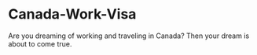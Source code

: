 # Canada-Work-Visa
Are you dreaming of working and traveling in Canada? Then your dream is about to come true. 
